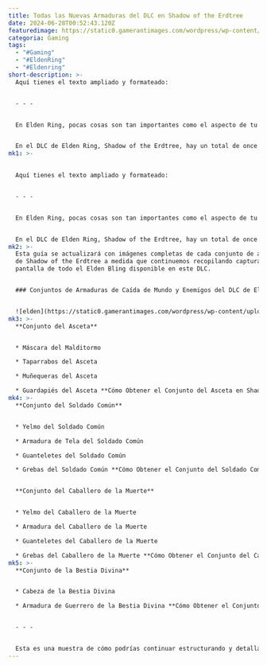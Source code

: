 ```yaml
---
title: Todas las Nuevas Armaduras del DLC en Shadow of the Erdtree
date: 2024-06-28T00:52:43.120Z
featuredimage: https://static0.gamerantimages.com/wordpress/wp-content/uploads/2024/06/elden-ring-shadow-of-the-erdtree-all-armor-sets.png?q=70&fit=contain&w=1140&h=&dpr=1
categoria: Gaming
tags:
  - "#Gaming"
  - "#EldenRing"
  - "#Eldenring"
short-description: >-
  Aquí tienes el texto ampliado y formateado:


  - - -


  En Elden Ring, pocas cosas son tan importantes como el aspecto de tu personaje. Independientemente de las estadísticas que otorguen, mientras mantengas tu carga de equipo en Medio o menos, la armadura que lleves puesta suele importar menos que la sensación que te transmite mientras la llevas puesta. Esto es especialmente cierto en el DLC, donde las Bendiciones de Scadutree proporcionan un aumento porcentual tanto en tus ataques como en tus defensas, nivelando el campo de juego.


  En el DLC de Elden Ring, Shadow of the Erdtree, hay un total de once jefes principales, pero no es necesario derrotar a todos para completarlo. Además, hay nada menos que 30 conjuntos de armaduras completos en Elden Ring: Shadow of the Erdtree, cada uno de los cuales añade un nuevo aspecto corporal completo a la ya elaborada
mk1: >-
  

  Aquí tienes el texto ampliado y formateado:


  - - -


  En Elden Ring, pocas cosas son tan importantes como el aspecto de tu personaje. Independientemente de las estadísticas que otorguen, mientras mantengas tu carga de equipo en Medio o menos, la armadura que lleves puesta suele importar menos que la sensación que te transmite mientras la llevas puesta. Esto es especialmente cierto en el DLC, donde las Bendiciones de Scadutree proporcionan un aumento porcentual tanto en tus ataques como en tus defensas, nivelando el campo de juego.


  En el DLC de Elden Ring, Shadow of the Erdtree, hay un total de once jefes principales, pero no es necesario derrotar a todos para completarlo. Además, hay nada menos que 30 conjuntos de armaduras completos en Elden Ring: Shadow of the Erdtree, cada uno de los cuales añade un nuevo aspecto corporal completo a la ya elaborada colección base del juego. Esta guía de todos los conjuntos de armaduras nuevos en Shadow of the Erdtree explica cómo obtener cada conjunto, organizados según su fuente: caídas del mundo y enemigos, jefes y remembranzas, y de líneas de misiones de PNJ.
mk2: >-
  Esta guía se actualizará con imágenes completas de cada conjunto de armaduras
  de Shadow of the Erdtree a medida que continuemos recopilando capturas de
  pantalla de todo el Elden Bling disponible en este DLC.


  ### Conjuntos de Armaduras de Caída de Mundo y Enemigos del DLC de Elden Ring


  ![elden](https://static0.gamerantimages.com/wordpress/wp-content/uploads/2024/06/elden-ring-shadow-of-the-erdtree-all-enemy-drop-world-armor-sets.png?q=70&fit=crop&w=1500&dpr=1 "elden")
mk3: >-
  **Conjunto del Asceta**


  * Máscara del Malditormo

  * Taparrabos del Asceta

  * Muñequeras del Asceta

  * Guardapiés del Asceta **Cómo Obtener el Conjunto del Asceta en Shadow of the Erdtree:** Las piezas del conjunto del Asceta caen de todos los enemigos Malditormo, que empuñan círculos dobles y se identifican fácilmente por sus cuernos de presagio y ataques rápidos.
mk4: >-
  **Conjunto del Soldado Común**


  * Yelmo del Soldado Común

  * Armadura de Tela del Soldado Común

  * Guanteletes del Soldado Común

  * Grebas del Soldado Común **Cómo Obtener el Conjunto del Soldado Común en Shadow of the Erdtree:** Caen de todos los soldados comunes enemigos, específicamente en el Castillo Ensis y sus alrededores. No caen de los Soldados de Messmer, así que asegúrate de apuntar a los enemigos correctos.


  **Conjunto del Caballero de la Muerte**


  * Yelmo del Caballero de la Muerte

  * Armadura del Caballero de la Muerte

  * Guanteletes del Caballero de la Muerte

  * Grebas del Caballero de la Muerte **Cómo Obtener el Conjunto del Caballero de la Muerte en Shadow of the Erdtree:** Este conjunto se encuentra en el Catacumbas Oscuras, una mazmorra accesible solo yendo al sur a lo largo de los acantilados desde el sitio de gracia de Río del Recluse.
mk5: >-
  **Conjunto de la Bestia Divina**


  * Cabeza de la Bestia Divina

  * Armadura de Guerrero de la Bestia Divina **Cómo Obtener el Conjunto de la Bestia Divina en Shadow of the Erdtree:** La Cabeza de la Bestia Divina se obtiene al derrotar al jefe León Bailarín de la Bestia Divina. La Armadura de Guerrero de la Bestia Divina cae de los Guerreros de la Bestia Divina, pero solo en la zona final del juego.


  - - -


  Esta es una muestra de cómo podrías continuar estructurando y detallando cada conjunto de armaduras para tu post sobre Elden Ring: Shadow of the Erdtree. Si necesitas más ayuda con otro segmento o algún ajuste adicional, házmelo saber.
---
```

